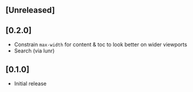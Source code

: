 ## [Unreleased]

## [0.2.0]

- Constrain `max-width` for content & toc to look better on wider viewports
- Search (via lunr)

## [0.1.0]

- Initial release
